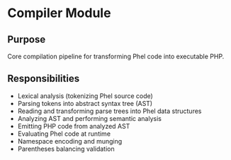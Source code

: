 # Compiler Module

## Purpose
Core compilation pipeline for transforming Phel code into executable PHP.

## Responsibilities
- Lexical analysis (tokenizing Phel source code)
- Parsing tokens into abstract syntax tree (AST)
- Reading and transforming parse trees into Phel data structures
- Analyzing AST and performing semantic analysis
- Emitting PHP code from analyzed AST
- Evaluating Phel code at runtime
- Namespace encoding and munging
- Parentheses balancing validation

